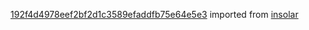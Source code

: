 [192f4d4978eef2bf2d1c3589efaddfb75e64e5e3](https://github.com/insolar/insolar/commit/192f4d4978eef2bf2d1c3589efaddfb75e64e5e3) imported from [insolar](https://github.com/insolar/insolar)
